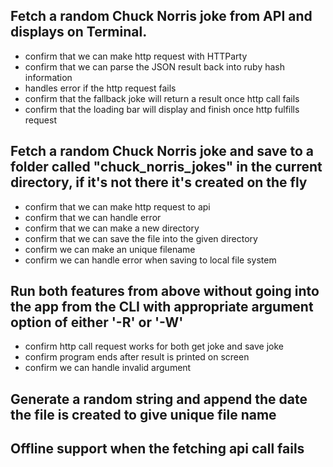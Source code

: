 ## Fetch a random Chuck Norris joke from API and displays on Terminal.

- confirm that we can make http request with HTTParty
- confirm that we can parse the JSON result back into ruby hash information
- handles error if the http request fails
- confirm that the fallback joke will return a result once http call fails
- confirm that the loading bar will display and finish once http fulfills request

## Fetch a random Chuck Norris joke and save to a folder called **"chuck_norris_jokes"** in the current directory, if it's not there it's created on the fly

- confirm that we can make http request to api
- confirm that we can handle error
- confirm that we can make a new directory
- confirm that we can save the file into the given directory
- confirm we can make an unique filename
- confirm we can handle error when saving to local file system

## Run both features from above without going into the app from the CLI with appropriate argument option of either **'-R'** or **'-W'**

- confirm http call request works for both get joke and save joke
- confirm program ends after result is printed on screen
- confirm we can handle invalid argument

## Generate a random string and append the date the file is created to give unique file name

## Offline support when the fetching api call fails
